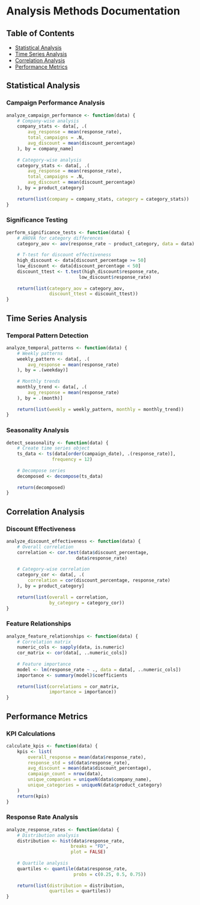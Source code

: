 # Analysis Methods Documentation

## Table of Contents
- [Statistical Analysis](#statistical-analysis)
- [Time Series Analysis](#time-series-analysis)
- [Correlation Analysis](#correlation-analysis)
- [Performance Metrics](#performance-metrics)

## Statistical Analysis

### Campaign Performance Analysis
```R
analyze_campaign_performance <- function(data) {
    # Company-wise analysis
    company_stats <- data[, .(
        avg_response = mean(response_rate),
        total_campaigns = .N,
        avg_discount = mean(discount_percentage)
    ), by = company_name]
    
    # Category-wise analysis
    category_stats <- data[, .(
        avg_response = mean(response_rate),
        total_campaigns = .N,
        avg_discount = mean(discount_percentage)
    ), by = product_category]
    
    return(list(company = company_stats, category = category_stats))
}
```

### Significance Testing
```R
perform_significance_tests <- function(data) {
    # ANOVA for category differences
    category_aov <- aov(response_rate ~ product_category, data = data)
    
    # T-test for discount effectiveness
    high_discount <- data[discount_percentage >= 50]
    low_discount <- data[discount_percentage < 50]
    discount_ttest <- t.test(high_discount$response_rate, 
                           low_discount$response_rate)
    
    return(list(category_aov = category_aov, 
                discount_ttest = discount_ttest))
}
```

## Time Series Analysis

### Temporal Pattern Detection
```R
analyze_temporal_patterns <- function(data) {
    # Weekly patterns
    weekly_pattern <- data[, .(
        avg_response = mean(response_rate)
    ), by = .(weekday)]
    
    # Monthly trends
    monthly_trend <- data[, .(
        avg_response = mean(response_rate)
    ), by = .(month)]
    
    return(list(weekly = weekly_pattern, monthly = monthly_trend))
}
```

### Seasonality Analysis
```R
detect_seasonality <- function(data) {
    # Create time series object
    ts_data <- ts(data[order(campaign_date), .(response_rate)],
                 frequency = 12)
    
    # Decompose series
    decomposed <- decompose(ts_data)
    
    return(decomposed)
}
```

## Correlation Analysis

### Discount Effectiveness
```R
analyze_discount_effectiveness <- function(data) {
    # Overall correlation
    correlation <- cor.test(data$discount_percentage, 
                          data$response_rate)
    
    # Category-wise correlation
    category_cor <- data[, .(
        correlation = cor(discount_percentage, response_rate)
    ), by = product_category]
    
    return(list(overall = correlation, 
                by_category = category_cor))
}
```

### Feature Relationships
```R
analyze_feature_relationships <- function(data) {
    # Correlation matrix
    numeric_cols <- sapply(data, is.numeric)
    cor_matrix <- cor(data[, ..numeric_cols])
    
    # Feature importance
    model <- lm(response_rate ~ ., data = data[, ..numeric_cols])
    importance <- summary(model)$coefficients
    
    return(list(correlations = cor_matrix, 
                importance = importance))
}
```

## Performance Metrics

### KPI Calculations
```R
calculate_kpis <- function(data) {
    kpis <- list(
        overall_response = mean(data$response_rate),
        response_std = sd(data$response_rate),
        avg_discount = mean(data$discount_percentage),
        campaign_count = nrow(data),
        unique_companies = uniqueN(data$company_name),
        unique_categories = uniqueN(data$product_category)
    )
    return(kpis)
}
```

### Response Rate Analysis
```R
analyze_response_rates <- function(data) {
    # Distribution analysis
    distribution <- hist(data$response_rate, 
                        breaks = "FD", 
                        plot = FALSE)
    
    # Quartile analysis
    quartiles <- quantile(data$response_rate, 
                         probs = c(0.25, 0.5, 0.75))
    
    return(list(distribution = distribution, 
                quartiles = quartiles))
}
```

